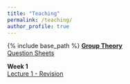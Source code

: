 ```yaml
---
title: "Teaching"
permalink: /teaching/
author_profile: true
---
```

{% include base_path %}
**<ins>Group Theory</ins>**<br/>
[Question Sheets](https://github.com/peterrowley/peterrowley.github.io/blob/master/files/Questions.pdf)

**Week 1**<br/>
[Lecture 1 - Revision](https://github.com/peterrowley/peterrowley.github.io/blob/master/files/Lecture1-revision.zip)
